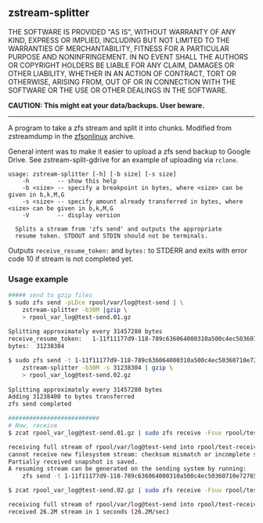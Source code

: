 ## zstream-splitter

THE SOFTWARE IS PROVIDED "AS IS", WITHOUT WARRANTY OF ANY KIND, EXPRESS OR IMPLIED, INCLUDING BUT NOT LIMITED TO THE WARRANTIES OF MERCHANTABILITY, FITNESS FOR A PARTICULAR PURPOSE AND NONINFRINGEMENT. IN NO EVENT SHALL THE AUTHORS OR COPYRIGHT HOLDERS BE LIABLE FOR ANY CLAIM, DAMAGES OR OTHER LIABILITY, WHETHER IN AN ACTION OF CONTRACT, TORT OR OTHERWISE, ARISING FROM, OUT OF OR IN CONNECTION WITH THE SOFTWARE OR THE USE OR OTHER DEALINGS IN THE SOFTWARE.

**CAUTION: This might eat your data/backups. User beware.**

---

A program to take a zfs stream and split it into chunks. Modified from zstreamdump in the [zfsonlinux](https://github.com/zfsonlinux/zfs) archive.

General intent was to make it easier to upload a zfs send backup to Google Drive. See zstream-split-gdrive for an example of uploading via `rclone`.

```
usage: zstream-splitter [-h] [-b size] [-s size]
	-h        -- show this help
	-b <size> -- specify a breakpoint in bytes, where <size> can be given in b,k,M,G
	-s <size> -- specify amount already transferred in bytes, where <size> can be given in b,k,M,G
	-V        -- display version

  Splits a stream from 'zfs send' and outputs the appropriate
  resume token. STDOUT and STDIN should not be terminals.
```
Outputs `receive_resume_token:` and `bytes:` to STDERR and exits with error code 10 if stream is not completed yet.
### Usage example
```bash
##### send to gzip files
$ sudo zfs send -pLDce rpool/var/log@test-send | \
	zstream-splitter -b30M |gzip \
	> rpool_var_log@test-send.01.gz
	
Splitting approximately every 31457280 bytes
receive_resume_token:	1-11f11177d9-118-789c636064000310a500c4ec50360710e72765a526973030c8409460caa7a515a796806402e0f26c48f2499525a9c5407ac18a3b8cd8f497e4a79766a6303084ffebd25973fd8c8301923c27583e2f31379581a1a8203f3f47bf2cb1483f273fdd016866896e716a5e0ad83c5e0684fb73128bd2539372f293b3f3b3416212507b60f2a9b949a9294029903e6e24f1e4fcdc82a2d4e262882e080000ee0c29d7
bytes:	31238304

$ sudo zfs send -t 1-11f11177d9-118-789c636064000310a500c4ec50360710e72765a526973030c8409460caa7a515a796806402e0f26c48f2499525a9c5407ac18a3b8cd8f497e4a79766a6303084ffebd25973fd8c8301923c27583e2f31379581a1a8203f3f47bf2cb1483f273fdd016866896e716a5e0ad83c5e0684fb73128bd2539372f293b3f3b3416212507b60f2a9b949a9294029903e6e24f1e4fcdc82a2d4e262882e080000ee0c29d7 | \
	zstream-splitter -b30M -s 31238304 | gzip \
	> rpool_var_log@test-send.02.gz
	
Splitting approximately every 31457280 bytes
Adding 31238400 to bytes transferred
zfs send completed

##########################
# Now, receive
$ zcat rpool_var_log@test-send.01.gz | sudo zfs receive -Fsuv rpool/test-receive

receiving full stream of rpool/var/log@test-send into rpool/test-receive@test-send
cannot receive new filesystem stream: checksum mismatch or incomplete stream.
Partially received snapshot is saved.
A resuming stream can be generated on the sending system by running:
    zfs send -t 1-11f11177d9-118-789c636064000310a500c4ec50360710e72765a526973030c8409460caa7a515a796806402e0f26c48f2499525a9c5407ac18a3b8cd8f497e4a79766a6303084ffebd25973fd8c8301923c27583e2f31379581a1a8203f3f47bf2cb1483f273fdd016866896e716a5e0ad83c5e0684fb73128bd2539372f293b3f3b3416212507b60f2a9b949a9294029903e6e24f1e4fcdc82a2d4e262882e080000ee0c29d7

$ zcat rpool_var_log@test-send.02.gz | sudo zfs receive -Fsuv rpool/test-receive

receiving full stream of rpool/var/log@test-send into rpool/test-receive@test-send
received 26.2M stream in 1 seconds (26.2M/sec)

```